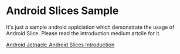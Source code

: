 # Android Slices Sample

It's just a sample android applciation which demonstrate the usage of Android Slice. Please read the introduction medium artcile for it.

[Android Jetpack: Android Slices Introduction](https://medium.com/@saurabhkpatel/android-jetpack-android-slices-introduction-cf0ce0f3e885)


